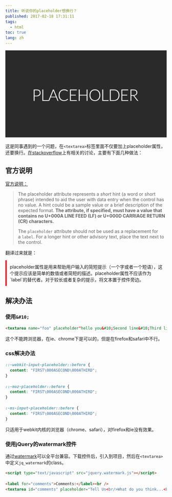 ```yaml
---
title: 听说你的placeholder想换行？
published: 2017-02-18 17:31:11
tags: 
  - html
toc: true
lang: zh
---
```


![2017021885090placeholder2.png](../_images/听说你的placeholder想换行/2017021885090placeholder2.png)

<!--more-->

这是同事遇到的一个问题，在`<textarea>`标签里面不仅要加上placeholder属性，还要换行。[在stackoverflow](http://stackoverflow.com/questions/7312623/insert-line-break-inside-placeholder-attribute-of-a-textarea)上有相关的讨论，主要有下面几种做法：

## 官方说明

[官方说明：](http://www.w3.org/TR/html5/forms.html#the-placeholder-attribute)

> The placeholder attribute represents a *short* hint (a word or short phrase) intended to aid the user with data entry when the control has no value. A hint could be a sample value or a brief description of the expected format. **The attribute, if specified, must have a value that contains no U+000A LINE FEED (LF) or U+000D CARRIAGE RETURN (CR) characters.**
>
> The `placeholder` attribute should not be used as a replacement for a `label`. For a longer hint or other advisory text, place the text next to the control.

翻译过来就是：

<p style="border-left: 4px solid red; padding: 10px;">placeholder属性是用来帮助用户输入的简短提示（一个字或者一个短语），这个提示应该是简单的数值或者简短的描述。placeholder属性不应该作为`label`的替代者。对于较长或者复杂的提示，将文本置于控件旁边。</p>

## 解决办法

### 使用`&#10;`

```html
<textarea name="foo" placeholder"hello you&#10;Second line&#10;Third line"></textarea>
```

这个不能跨浏览器，在ie、chrome下是可以的，但是在firefox和safari中不行。

### css解决办法

```css
::-webkit-input-placeholder::before {
  content: "FIRST\000ASECOND\000ATHIRD";
}

::-moz-placeholder::before {
  content: "FIRST\000ASECOND\000ATHIRD";
}

:-ms-input-placeholder::before {
  content: "FIRST\000ASECOND\000ATHIRD";
}
```

只适用于webkit内核的浏览器（chrome、safari），对firefox和ie没有效果。

### 使用jQuery的watermark控件

通过[watermark](https://github.com/marioestrada/jQuery-Watermark)可以全平台兼容。下载控件后，引入到项目，然后在`<textarea>`中定义`jq_watermark`的class。

```html
<script type="text/javascript" src="jquery.watermark.js"></script>

<label for="comments">Comments:</label><br />
<textarea id="comments" placeholder="Tell Us<br/>What do you think...<br/>We are here" class="jq_watermark" rows="3" cols="80"></textarea>
```







